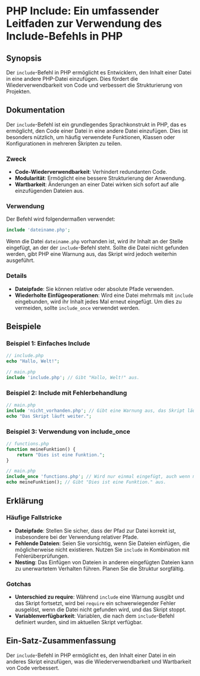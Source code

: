 <!--
Meta Description: # PHP Include: Ein umfassender Leitfaden zur Verwendung des Include-Befehls in PHP ## Synopsis Der `include`-Befehl in PHP ermöglicht es Entwicklern, ...
Meta Keywords: php, include, datei, der, eine
-->

# PHP Include: Ein umfassender Leitfaden zur Verwendung des Include-Befehls in PHP

## Synopsis
Der `include`-Befehl in PHP ermöglicht es Entwicklern, den Inhalt einer Datei in eine andere PHP-Datei einzufügen. Dies fördert die Wiederverwendbarkeit von Code und verbessert die Strukturierung von Projekten.

## Dokumentation
Der `include`-Befehl ist ein grundlegendes Sprachkonstrukt in PHP, das es ermöglicht, den Code einer Datei in eine andere Datei einzufügen. Dies ist besonders nützlich, um häufig verwendete Funktionen, Klassen oder Konfigurationen in mehreren Skripten zu teilen.

### Zweck
- **Code-Wiederverwendbarkeit**: Verhindert redundanten Code.
- **Modularität**: Ermöglicht eine bessere Strukturierung der Anwendung.
- **Wartbarkeit**: Änderungen an einer Datei wirken sich sofort auf alle einzufügenden Dateien aus.

### Verwendung
Der Befehl wird folgendermaßen verwendet:

```php
include 'dateiname.php';
```

Wenn die Datei `dateiname.php` vorhanden ist, wird ihr Inhalt an der Stelle eingefügt, an der der `include`-Befehl steht. Sollte die Datei nicht gefunden werden, gibt PHP eine Warnung aus, das Skript wird jedoch weiterhin ausgeführt.

### Details
- **Dateipfade**: Sie können relative oder absolute Pfade verwenden.
- **Wiederholte Einfügeoperationen**: Wird eine Datei mehrmals mit `include` eingebunden, wird ihr Inhalt jedes Mal erneut eingefügt. Um dies zu vermeiden, sollte `include_once` verwendet werden.

## Beispiele
### Beispiel 1: Einfaches Include
```php
// include.php
echo "Hallo, Welt!";

// main.php
include 'include.php'; // Gibt "Hallo, Welt!" aus.
```

### Beispiel 2: Include mit Fehlerbehandlung
```php
// main.php
include 'nicht_vorhanden.php'; // Gibt eine Warnung aus, das Skript läuft jedoch weiter.
echo "Das Skript läuft weiter.";
```

### Beispiel 3: Verwendung von include_once
```php
// functions.php
function meineFunktion() {
    return "Dies ist eine Funktion.";
}

// main.php
include_once 'functions.php'; // Wird nur einmal eingefügt, auch wenn mehrmals aufgerufen
echo meineFunktion(); // Gibt "Dies ist eine Funktion." aus.
```

## Erklärung
### Häufige Fallstricke
- **Dateipfade**: Stellen Sie sicher, dass der Pfad zur Datei korrekt ist, insbesondere bei der Verwendung relativer Pfade.
- **Fehlende Dateien**: Seien Sie vorsichtig, wenn Sie Dateien einfügen, die möglicherweise nicht existieren. Nutzen Sie `include` in Kombination mit Fehlerüberprüfungen.
- **Nesting**: Das Einfügen von Dateien in anderen eingefügten Dateien kann zu unerwartetem Verhalten führen. Planen Sie die Struktur sorgfältig.

### Gotchas
- **Unterschied zu require**: Während `include` eine Warnung ausgibt und das Skript fortsetzt, wird bei `require` ein schwerwiegender Fehler ausgelöst, wenn die Datei nicht gefunden wird, und das Skript stoppt.
- **Variablenverfügbarkeit**: Variablen, die nach dem `include`-Befehl definiert wurden, sind im aktuellen Skript verfügbar.

## Ein-Satz-Zusammenfassung
Der `include`-Befehl in PHP ermöglicht es, den Inhalt einer Datei in ein anderes Skript einzufügen, was die Wiederverwendbarkeit und Wartbarkeit von Code verbessert.